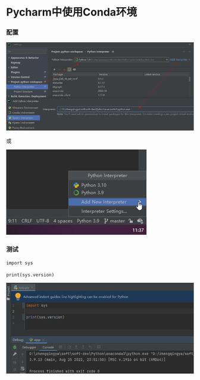 # Pycharm中使用Conda环境

### 配置

![img.png](images/pycharm-conda-config-01.png)

或

![img.png](images/pycharm-conda-config-02.png)

### 测试

```
import sys

print(sys.version)
```

![img.png](images/pycharm-conda-config-03.png)
